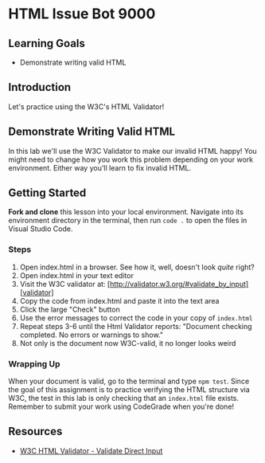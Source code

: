 # HTML Issue Bot 9000

## Learning Goals

- Demonstrate writing valid HTML

## Introduction

Let's practice using the W3C's HTML Validator!

## Demonstrate Writing Valid HTML

In this lab we'll use the W3C Validator to make our invalid HTML happy! You
might need to change how you work this problem depending on your work
environment. Either way you'll learn to fix invalid HTML.

## Getting Started

**Fork and clone** this lesson into your local environment. Navigate into its environment
directory in the terminal, then run `code .` to open the files in Visual Studio
Code.

### Steps

1. Open index.html in a browser. See how it, well, doesn't look _quite_ right?
2. Open index.html in your text editor
3. Visit the W3C validator at:
   [http://validator.w3.org/#validate_by_input][validator]
4. Copy the code from index.html and paste it into the text area
5. Click the large "Check" button
6. Use the error messages to correct the code in your copy of `index.html`
7. Repeat steps 3-6 until the Html Validator reports: "Document checking
   completed. No errors or warnings to show."
8. Not only is the document now W3C-valid, it no longer looks weird

### Wrapping Up

When your document is valid, go to the terminal and type `npm test`. Since the
goal of this assignment is to practice verifying the HTML structure via W3C, the
test in this lab is only checking that an `index.html` file exists. Remember to
submit your work using CodeGrade when you're done!

## Resources

- [W3C HTML Validator - Validate Direct Input][validator]

[validator]: http://validator.w3.org/#validate_by_input

